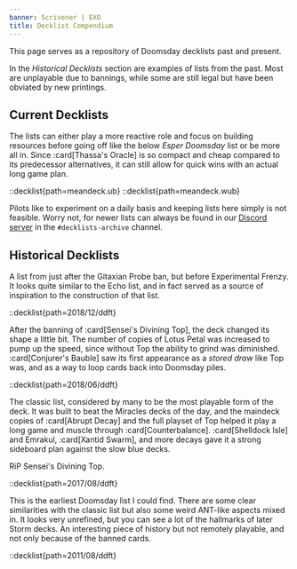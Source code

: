 ```yaml
---
banner: Scrivener | EXO
title: Decklist Compendium
---
```


This page serves as a repository of Doomsday decklists past and present.

In the _Historical Decklists_ section are examples of lists from the past. Most
are unplayable due to bannings, while some are still legal but have been
obviated by new printings.

## Current Decklists

The lists can either play a more reactive role and focus on building resources
before going off like the below _Esper Doomsday_ list or be more all in. Since
:card[Thassa's Oracle] is so compact and cheap compared to its predecessor
alternatives, it can still allow for quick wins with an actual long game plan.

::decklist{path=meandeck.ub}
::decklist{path=meandeck.wub}

Pilots like to experiment on a daily basis and keeping lists here simply is not
feasible. Worry not, for newer lists can always be found in our [Discord
server][discord] in the `#decklists-archive` channel.

[discord]: https://discord.gg/vajvFXt

## Historical Decklists

A list from just after the Gitaxian Probe ban, but before Experimental Frenzy.
It looks quite similar to the Echo list, and in fact served as a source of
inspiration to the construction of that list.

::decklist{path=2018/12/ddft}

After the banning of :card[Sensei's Divining Top], the deck changed its shape a
little bit. The number of copies of Lotus Petal was increased to pump up the
speed, since without Top the ability to grind was diminished. :card[Conjurer's
Bauble] saw its first appearance as a _stored draw_ like Top was, and as a way
to loop cards back into Doomsday piles.

::decklist{path=2018/06/ddft}

The classic list, considered by many to be the most playable form of the deck.
It was built to beat the Miracles decks of the day, and the maindeck copies of
:card[Abrupt Decay] and the full playset of Top helped it play a long game and
muscle through :card[Counterbalance]. :card[Shelldock Isle] and Emrakul,
:card[Xantid Swarm], and more decays gave it a strong sideboard plan against the
slow blue decks.

RiP Sensei's Divining Top.

::decklist{path=2017/08/ddft}

This is the earliest Doomsday list I could find. There are some clear
similarities with the classic list but also some weird ANT-like aspects mixed
in. It looks very unrefined, but you can see a lot of the hallmarks of later
Storm decks. An interesting piece of history but not remotely playable, and not
only because of the banned cards.

::decklist{path=2011/08/ddft}
